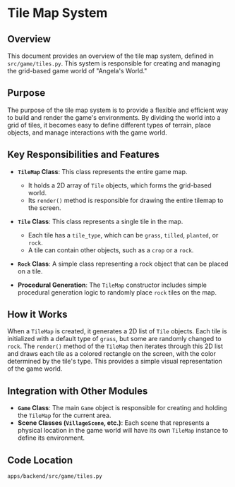 # Tile Map System

## Overview

This document provides an overview of the tile map system, defined in `src/game/tiles.py`. This system is responsible for creating and managing the grid-based game world of "Angela's World."

## Purpose

The purpose of the tile map system is to provide a flexible and efficient way to build and render the game's environments. By dividing the world into a grid of tiles, it becomes easy to define different types of terrain, place objects, and manage interactions with the game world.

## Key Responsibilities and Features

*   **`TileMap` Class**: This class represents the entire game map.
    *   It holds a 2D array of `Tile` objects, which forms the grid-based world.
    *   Its `render()` method is responsible for drawing the entire tilemap to the screen.

*   **`Tile` Class**: This class represents a single tile in the map.
    *   Each tile has a `tile_type`, which can be `grass`, `tilled`, `planted`, or `rock`.
    *   A tile can contain other objects, such as a `crop` or a `rock`.

*   **`Rock` Class**: A simple class representing a rock object that can be placed on a tile.

*   **Procedural Generation**: The `TileMap` constructor includes simple procedural generation logic to randomly place `rock` tiles on the map.

## How it Works

When a `TileMap` is created, it generates a 2D list of `Tile` objects. Each tile is initialized with a default type of `grass`, but some are randomly changed to `rock`. The `render()` method of the `TileMap` then iterates through this 2D list and draws each tile as a colored rectangle on the screen, with the color determined by the tile's type. This provides a simple visual representation of the game world.

## Integration with Other Modules

*   **`Game` Class**: The main `Game` object is responsible for creating and holding the `TileMap` for the current area.
*   **Scene Classes (`VillageScene`, etc.)**: Each scene that represents a physical location in the game world will have its own `TileMap` instance to define its environment.

## Code Location

`apps/backend/src/game/tiles.py`
